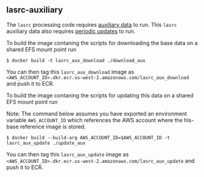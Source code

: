 ## lasrc-auxiliary
The `lasrc` processing code requires [auxiliary data](https://github.com/developmentseed/espa-surface-reflectance/tree/master/lasrc#downloads) to run.
This `lasrc` auxiliary data also requires [periodic updates](https://github.com/developmentseed/espa-surface-reflectance/tree/master/lasrc#auxiliary-data-updates) to run.

To build the image contaning the scripts for downloading the base data on a shared EFS mount point run
```shell
$ docker build -t lasrc_aux_download ./download_aux
```
You can then tag this `lasrc_aux_download` image as `<AWS_ACCOUNT_ID>.dkr.ecr.us-west-2.amazonaws.com/lasrc_aux_download` and push it to ECR.

To build the image contaning the scripts for updating this data on a shared EFS mount point run

Note: The command below assumes you have exported an environment variable `AWS_ACCOUNT_ID` which references the AWS account where the hls-base reference image is stored.

```shell
$ docker build --build-arg AWS_ACCOUNT_ID=$AWS_ACCOUNT_ID -t lasrc_aux_update ./update_aux
```
You can then tag this `lasrc_aux_update` image as `<AWS_ACCOUNT_ID>.dkr.ecr.us-west-2.amazonaws.com/lasrc_aux_update` and push it to ECR.


